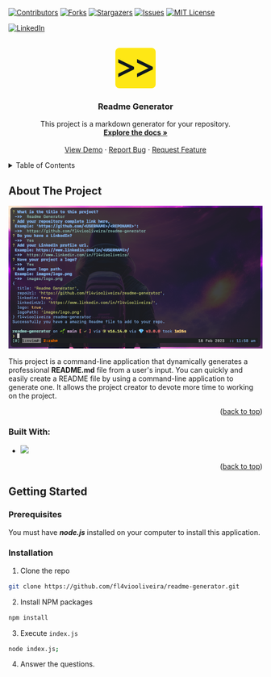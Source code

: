 
  <a name="readme-top"></a>

  <!-- PROJECT SHIELDS -->
  [![Contributors][contributors-shield]][contributors-url]
  [![Forks][forks-shield]][forks-url]
  [![Stargazers][stars-shield]][stars-url]
  [![Issues][issues-shield]][issues-url]
  [![MIT License][license-shield]][license-url]
  
  [![LinkedIn][linkedin-shield]][linkedin-url]

  [linkedin-shield]: https://img.shields.io/badge/-LinkedIn-black.svg?style=for-the-badge&logo=linkedin&colorB=555
  [linkedin-url]: https://www.linkedin.com/in/fl4viooliveira/
  

  <!-- PROJECT LOGO -->
  <br />
  <div align="center">
  
  <a href=https://github.com/fl4viooliveira/readme-generator>
    <img src=images/logo.png alt="Logo" width="80" height="80">
  </a>
  

  <h3 align="center">Readme Generator</h3>
    <p align="center">
      This project is a markdown generator for your repository. 
      <br />
      <a href=https://github.com/fl4viooliveira/readme-generator><strong>Explore the docs »</strong></a>
      <br />
      <br />
      <a href="https://github.com/fl4viooliveira/readme-generator">View Demo</a>
      ·
      <a href="https://github.com/fl4viooliveira/readme-generator/issues">Report Bug</a>
      ·
      <a href="https://github.com/fl4viooliveira/readme-generator/issues">Request Feature</a>
    </p>
  </div>

  <!-- TABLE OF CONTENTS -->
  <details>
    <summary>Table of Contents</summary>
    <ol>
      <li>
        <a href="#about-the-project">About The Project</a>
        <ul>
          <li><a href="#built-with">Built With</a></li>
        </ul>
      </li>
      <li>
        <a href="#getting-started">Getting Started</a>
        <ul>
          <li><a href="#prerequisites">Prerequisites</a></li>
          <li><a href="#installation">Installation</a></li>
        </ul>
      </li>
      <li><a href="#usage">Usage</a></li>
      <li><a href="#contributing">Contributing</a></li>
      <li><a href="#license">License</a></li>
      <li><a href="#contact">Contact</a></li>
      <li><a href="#acknowledgments">Acknowledgments</a></li>
    </ol>
  </details>

  <!-- ABOUT THE PROJECT -->
  ## About The Project

  
  [![Product Name Screen Shot][product-screenshot]](https://github.com/fl4viooliveira/readme-generator)

  [product-screenshot]: images/screen.png 
  

  This project is a command-line application that dynamically generates a professional **README.md** file from a user's input.
You can quickly and easily create a README file by using a command-line application to generate one. 
It allows the project creator to devote more time to working on the project.




  <p align="right">(<a href="#readme-top">back to top</a>)</p>

  ### Built With:
  - <img src="https://img.shields.io/badge/JavaScript-563D7C?style=for-the-badge&logo=JavaScript&logoColor=white"> 
 

  <p align="right">(<a href="#readme-top">back to top</a>)</p>

  <!-- GETTING STARTED -->
  ## Getting Started
  
  ### Prerequisites 

  You must have ***node.js*** installed on your computer to install this application.

  

  
  ### Installation 

  1. Clone the repo
   ``` sh
   git clone https://github.com/fl4viooliveira/readme-generator.git
   ```

2. Install NPM packages
  ``` sh
  npm install
  ```

3. Execute `index.js`
  ``` sh
  node index.js;
  ```

4. Answer the questions.

  
  

  [contributors-shield]: https://img.shields.io/github/contributors/fl4viooliveira/readme-generator.svg?style=for-the-badge
  [contributors-url]: https://github.com/fl4viooliveira/readme-generator/graphs/contributors
  [forks-shield]: https://img.shields.io/github/forks/fl4viooliveira/readme-generator.svg?style=for-the-badge
  [forks-url]: https://github.com/fl4viooliveira/readme-generator/network/members
  [stars-shield]: https://img.shields.io/github/stars/fl4viooliveira/readme-generator.svg?style=for-the-badge
  [stars-url]: https://github.com/fl4viooliveira/readme-generator/stargazers
  [issues-shield]: https://img.shields.io/github/issues/fl4viooliveira/readme-generator.svg?style=for-the-badge
  [issues-url]: https://github.com/fl4viooliveira/readme-generator/issues
  [license-shield]: https://img.shields.io/github/license/fl4viooliveira/readme-generator.svg?style=for-the-badge
  [license-url]: https://github.com/fl4viooliveira/readme-generator/blob/master/LICENSE.txt

  
